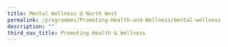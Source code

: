 ```yaml
---
title: Mental Wellness @ North West
permalink: /programmes/Promoting-Health-and-Wellness/mental-wellness
description: ""
third_nav_title: Promoting Health & Wellness
---
```

